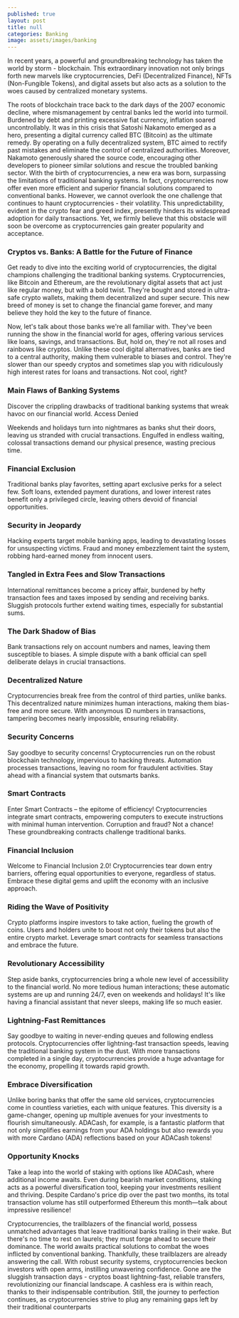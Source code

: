 ```yaml
---
published: true
layout: post
title: null
categories: Banking
image: assets/images/banking
---
```


In recent years, a powerful and groundbreaking technology has taken the world by storm - blockchain. This extraordinary innovation not only brings forth new marvels like cryptocurrencies, DeFi (Decentralized Finance), NFTs (Non-Fungible Tokens), and digital assets but also acts as a solution to the woes caused by centralized monetary systems.

The roots of blockchain trace back to the dark days of the 2007 economic decline, where mismanagement by central banks led the world into turmoil. Burdened by debt and printing excessive fiat currency, inflation soared uncontrollably. It was in this crisis that Satoshi Nakamoto emerged as a hero, presenting a digital currency called BTC (Bitcoin) as the ultimate remedy. By operating on a fully decentralized system, BTC aimed to rectify past mistakes and eliminate the control of centralized authorities. Moreover, Nakamoto generously shared the source code, encouraging other developers to pioneer similar solutions and rescue the troubled banking sector.
With the birth of cryptocurrencies, a new era was born, surpassing the limitations of traditional banking systems. In fact, cryptocurrencies now offer even more efficient and superior financial solutions compared to conventional banks. However, we cannot overlook the one challenge that continues to haunt cryptocurrencies - their volatility. This unpredictability, evident in the crypto fear and greed index, presently hinders its widespread adoption for daily transactions. Yet, we firmly believe that this obstacle will soon be overcome as cryptocurrencies gain greater popularity and acceptance.

### Cryptos vs. Banks: A Battle for the Future of Finance
Get ready to dive into the exciting world of cryptocurrencies, the digital champions challenging the traditional banking systems. Cryptocurrencies, like Bitcoin and Ethereum, are the revolutionary digital assets that act just like regular money, but with a bold twist. They're bought and stored in ultra-safe crypto wallets, making them decentralized and super secure. This new breed of money is set to change the financial game forever, and many believe they hold the key to the future of finance.

Now, let's talk about those banks we're all familiar with. They've been running the show in the financial world for ages, offering various services like loans, savings, and transactions. But, hold on, they're not all roses and rainbows like cryptos. Unlike these cool digital alternatives, banks are tied to a central authority, making them vulnerable to biases and control. They're slower than our speedy cryptos and sometimes slap you with ridiculously high interest rates for loans and transactions. Not cool, right?

### Main Flaws of Banking Systems 
Discover the crippling drawbacks of traditional banking systems that wreak havoc on our financial world.
Access Denied

Weekends and holidays turn into nightmares as banks shut their doors, leaving us stranded with crucial transactions. Engulfed in endless waiting, colossal transactions demand our physical presence, wasting precious time.

### Financial Exclusion
Traditional banks play favorites, setting apart exclusive perks for a select few. Soft loans, extended payment durations, and lower interest rates benefit only a privileged circle, leaving others devoid of financial opportunities.

### Security in Jeopardy 
Hacking experts target mobile banking apps, leading to devastating losses for unsuspecting victims. Fraud and money embezzlement taint the system, robbing hard-earned money from innocent users.

### Tangled in Extra Fees and Slow Transactions
International remittances become a pricey affair, burdened by hefty transaction fees and taxes imposed by sending and receiving banks. Sluggish protocols further extend waiting times, especially for substantial sums.

### The Dark Shadow of Bias
Bank transactions rely on account numbers and names, leaving them susceptible to biases. A simple dispute with a bank official can spell deliberate delays in crucial transactions.

### Decentralized Nature
Cryptocurrencies break free from the control of third parties, unlike banks. This decentralized nature minimizes human interactions, making them bias-free and more secure. With anonymous ID numbers in transactions, tampering becomes nearly impossible, ensuring reliability.

### Security Concerns
Say goodbye to security concerns! Cryptocurrencies run on the robust blockchain technology, impervious to hacking threats. Automation processes transactions, leaving no room for fraudulent activities. Stay ahead with a financial system that outsmarts banks.

### Smart Contracts
Enter Smart Contracts – the epitome of efficiency! Cryptocurrencies integrate smart contracts, empowering computers to execute instructions with minimal human intervention. Corruption and fraud? Not a chance! These groundbreaking contracts challenge traditional banks.

### Financial Inclusion
Welcome to Financial Inclusion 2.0! Cryptocurrencies tear down entry barriers, offering equal opportunities to everyone, regardless of status. Embrace these digital gems and uplift the economy with an inclusive approach.

### Riding the Wave of Positivity
Crypto platforms inspire investors to take action, fueling the growth of coins. Users and holders unite to boost not only their tokens but also the entire crypto market. Leverage smart contracts for seamless transactions and embrace the future.

### Revolutionary Accessibility
Step aside banks, cryptocurrencies bring a whole new level of accessibility to the financial world. No more tedious human interactions; these automatic systems are up and running 24/7, even on weekends and holidays! It's like having a financial assistant that never sleeps, making life so much easier.

### Lightning-Fast Remittances 
Say goodbye to waiting in never-ending queues and following endless protocols. Cryptocurrencies offer lightning-fast transaction speeds, leaving the traditional banking system in the dust. With more transactions completed in a single day, cryptocurrencies provide a huge advantage for the economy, propelling it towards rapid growth.

### Embrace Diversification
Unlike boring banks that offer the same old services, cryptocurrencies come in countless varieties, each with unique features. This diversity is a game-changer, opening up multiple avenues for your investments to flourish simultaneously. ADACash, for example, is a fantastic platform that not only simplifies earnings from your ADA holdings but also rewards you with more Cardano (ADA) reflections based on your ADACash tokens!

### Opportunity Knocks
Take a leap into the world of staking with options like ADACash, where additional income awaits. Even during bearish market conditions, staking acts as a powerful diversification tool, keeping your investments resilient and thriving. Despite Cardano's price dip over the past two months, its total transaction volume has still outperformed Ethereum this month—talk about impressive resilience!

Cryptocurrencies, the trailblazers of the financial world, possess unmatched advantages that leave traditional banks trailing in their wake. But there's no time to rest on laurels; they must forge ahead to secure their dominance. The world awaits practical solutions to combat the woes inflicted by conventional banking.
Thankfully, these trailblazers are already answering the call. With robust security systems, cryptocurrencies beckon investors with open arms, instilling unwavering confidence. Gone are the sluggish transaction days - cryptos boast lightning-fast, reliable transfers, revolutionizing our financial landscape. A cashless era is within reach, thanks to their indispensable contribution. Still, the journey to perfection continues, as cryptocurrencies strive to plug any remaining gaps left by their traditional counterparts
